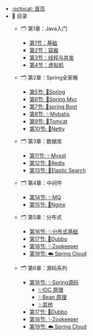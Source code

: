 - [:octocat: 首页](/README)
- :memo: 目录
   - 🗂️ 第1章：Java入门
       - [第1节：基础](/md/01-java-base.md)
       - [第2节：容器](/md/java/collection.md)
       - [第3节：线程与并发](/md/java/thread.md)
       - [第4节：虚拟机](/md/java/jvm.md)

   - 🗂️ 第2章：Spring全家桶
       - [第5节: 🥇Spring](/md/frame/spring.md)
       - [第6节: 🥈Spring Mvc](/md/frame/spring-mvc.md)
       - [第7节: 🥉spring Boot](/md/frame/spring-boot.md)
       - [第8节: ✨Mybatis](/md/frame/mybaits.md)
       - [第9节: 🎊Tomcat](/md/frame/tomcat.md)
       - [第10节: 🎉Netty](/md/frame/netty.md)
   - 🗂️ 第3章：数据库
       - [第11节: ✨Mysql](/md/sql/mysql.md)
       - [第12节: 🎊Redis](/md/sql/redis.md)
       - [第13节: 🎉Elastic Search](/md/sql/elasticsearch.md)
   - 🗂️ 第4章：中间件
       - [第14节: ✨MQ](/md/middle/mq.md)
       - [第15节: 🎊Nginx](/md/middle/nginx.md)
   - 🗂️ 第5章：分布式
       - [第16节: ✨分布式基础](/md/cloud/base.md)
       - [第17节: 🎊Dubbo](/md/10-cloud-dubbo.md)
       - [第18节: ✨Zookeeper](/md/cloud/zookeeper.md)
       - [第19节: :cloud: Spring Cloud](/md/cloud/spring-cloud.md)
   - 🗂️ 第6章：源码系列
       - [第16节: ✨Spring源码](/md/analysis/spring/)
         - [✨IOC 原理](/md/analysis/spring/spring-ioc.md)
         - [✨Bean 原理](/md/analysis/spring/spring-bean.md)
         - [✨其他](/md/analysis/spring/spring-other.md)
       - [第17节: 🎊Dubbo](/md/cloud/dubbo.md)
       - [第18节: ✨Zookeeper](/md/cloud/zookeeper.md)
       - [第19节: :cloud: Spring Cloud](/md/cloud/spring-cloud.md)
